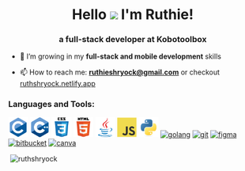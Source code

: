 

<h1 align="center">Hello <img src="https://raw.githubusercontent.com/MartinHeinz/MartinHeinz/master/wave.gif" width="30px"> I'm Ruthie!</h1>
<h3 align="center">a full-stack developer at Kobotoolbox</h3>

- 🌱 I’m growing in my **full-stack and mobile development** skills

- 📫 How to reach me: **ruthieshryock@gmail.com** or checkout [ruthshryock.netlify.app](https://ruthshryock.netlify.app)

<h3 align="left">Languages and Tools:</h3>
<p align="left"> <a href="https://www.cprogramming.com/" target="_blank" rel="noreferrer"> <img src="https://raw.githubusercontent.com/devicons/devicon/master/icons/c/c-original.svg" alt="c" width="40" height="40"/></a> 
<a href="https://www.w3schools.com/cpp/" target="_blank" rel="noreferrer"> <img src="https://raw.githubusercontent.com/devicons/devicon/master/icons/cplusplus/cplusplus-original.svg" alt="cplusplus" width="40" height="40"/></a> 
<a href="https://www.w3schools.com/css/" target="_blank" rel="noreferrer"> <img src="https://raw.githubusercontent.com/devicons/devicon/master/icons/css3/css3-original-wordmark.svg" alt="css3" width="40" height="40"/></a> 
<a href="https://www.w3.org/html/" target="_blank" rel="noreferrer"> <img src="https://raw.githubusercontent.com/devicons/devicon/master/icons/html5/html5-original-wordmark.svg" alt="html5" width="40" height="40"/></a> 
<a href="https://www.java.com" target="_blank" rel="noreferrer"> <img src="https://raw.githubusercontent.com/devicons/devicon/master/icons/java/java-original.svg" alt="java" width="40" height="40"/></a> 
<a href="https://developer.mozilla.org/en-US/docs/Web/JavaScript" target="_blank" rel="noreferrer"> <img src="https://raw.githubusercontent.com/devicons/devicon/master/icons/javascript/javascript-original.svg" alt="javascript" width="40" height="40"/></a> 
<a href="https://www.python.org" target="_blank" rel="noreferrer"> <img src="https://raw.githubusercontent.com/devicons/devicon/master/icons/python/python-original.svg" alt="python" width="40" height="40"/></a>
<a href="https://go.dev" target="_blank" rel="noreferrer"> <img src="https://raw.githubusercontent.com/jmnote/z-icons/master/svg/go.svg" alt="golang" width="40" height="40"/></a>
<a href="https://git-scm.com" target="_blank" rel="noreferrer"> <img src="https://raw.githubusercontent.com/jmnote/z-icons/master/svg/git.svg" alt="git" width="40" height="40"/></a>
<a href="https://www.figma.com/" target="_blank" rel="noreferrer"> <img src="https://www.vectorlogo.zone/logos/figma/figma-icon.svg" alt="figma" width="40" height="40"/></a>  
<a href="https://bitbucket.org" target="_blank" rel="noreferrer"><img src="https://upload.wikimedia.org/wikipedia/commons/0/0e/Bitbucket-blue-logomark-only.svg" alt="bitbucket"width="40" height="40"/></a>
<a href="https://www.canva.com" target="_blank" rel="noreferrer"><img src="https://upload.wikimedia.org/wikipedia/commons/0/08/Canva_icon_2021.svg" alt="canva" width="40" height="40"/></a>
</p> 

<p>&nbsp;<img align="center" src="https://github-readme-stats-git-masterrstaa-rickstaa.vercel.app/api?username=ruthshryock&show_icons=true&locale=en&theme=tokyonight" alt="ruthshryock" /></p>

